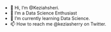 - 👋 Hi, I’m @Keziahsheri.
- 👀 I’m a Data Science Enthusiast
- 🌱 I’m currently learning Data Science.
- 📫 How to reach me @keziasherry on Twitter.

<!---
Keziahsheri/Keziahsheri is a ✨ special ✨ repository because its `README.md` (this file) appears on your GitHub profile.
You can click the Preview link to take a look at your changes.
--->

